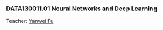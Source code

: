 ### DATA130011.01 Neural Networks and Deep Learning

Teacher: [Yanwei Fu](http://www.sdspeople.fudan.edu.cn/fuyanwei/)



